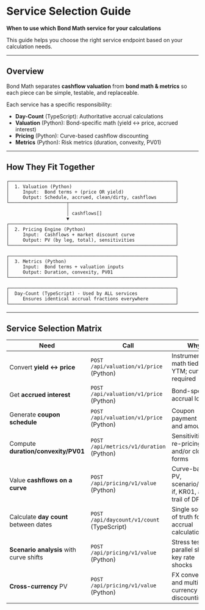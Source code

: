 # Service Selection Guide

**When to use which Bond Math service for your calculations**

This guide helps you choose the right service endpoint based on your calculation
needs.

---

## Overview

Bond Math separates **cashflow valuation** from **bond math & metrics** so each
piece can be simple, testable, and replaceable.

Each service has a specific responsibility:

- **Day-Count** (TypeScript): Authoritative accrual calculations
- **Valuation** (Python): Bond-specific math (yield ↔ price, accrued interest)
- **Pricing** (Python): Curve-based cashflow discounting
- **Metrics** (Python): Risk metrics (duration, convexity, PV01)

---

## How They Fit Together

```text
┌─────────────────────────────────────────────────────────────┐
│  1. Valuation (Python)                                      │
│     Input:  Bond terms + (price OR yield)                   │
│     Output: Schedule, accrued, clean/dirty, cashflows       │
└─────────────────────┬───────────────────────────────────────┘
                      │
                      │ cashflows[]
                      ▼
┌─────────────────────────────────────────────────────────────┐
│  2. Pricing Engine (Python)                                 │
│     Input:  Cashflows + market discount curve               │
│     Output: PV (by leg, total), sensitivities               │
└─────────────────────────────────────────────────────────────┘

┌─────────────────────────────────────────────────────────────┐
│  3. Metrics (Python)                                        │
│     Input:  Bond terms + valuation inputs                   │
│     Output: Duration, convexity, PV01                       │
└─────────────────────────────────────────────────────────────┘

┌─────────────────────────────────────────────────────────────┐
│  Day-Count (TypeScript) - Used by ALL services              │
│     Ensures identical accrual fractions everywhere          │
└─────────────────────────────────────────────────────────────┘
```

---

## Service Selection Matrix

| Need                                    | Call                                       | Why                                                        |
| --------------------------------------- | ------------------------------------------ | ---------------------------------------------------------- |
| Convert **yield ↔ price**              | `POST /api/valuation/v1/price` (Python)    | Instrument math tied to YTM; curve not required            |
| Get **accrued interest**                | `POST /api/valuation/v1/price` (Python)    | Bond-specific accrual logic                                |
| Generate **coupon schedule**            | `POST /api/valuation/v1/price` (Python)    | Coupon payment dates and amounts                           |
| Compute **duration/convexity/PV01**     | `POST /api/metrics/v1/duration` (Python)   | Sensitivities via re-pricing and/or closed forms           |
| Value **cashflows on a curve**          | `POST /api/pricing/v1/value` (Python)      | Curve-based PV, scenario/what-if, KR01, audit trail of DFs |
| Calculate **day count** between dates   | `POST /api/daycount/v1/count` (TypeScript) | Single source of truth for all accrual calculations        |
| **Scenario analysis** with curve shifts | `POST /api/pricing/v1/value` (Python)      | Stress testing, parallel shifts, key rate shocks           |
| **Cross-currency** PV                   | `POST /api/pricing/v1/value` (Python)      | FX conversion and multi-currency discounting               |
